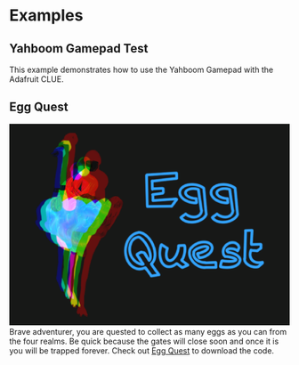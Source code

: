 # Examples
## Yahboom Gamepad Test
This example demonstrates how to use the Yahboom Gamepad with the Adafruit CLUE.

## Egg Quest
[![Image of Egg Quest Cover Art](https://github.com/jisforjt/Circuitpython_CLUE_Egg_Quest_Game/blob/main/images/Egg_Quest.PNG)](https://github.com/jisforjt/Circuitpython_CLUE_Egg_Quest_Game)
Brave adventurer, you are quested to collect as many eggs as you can from the four realms. Be quick because the gates will close soon and once it is you will be trapped forever. Check out [Egg Quest](https://github.com/jisforjt/Circuitpython_CLUE_Egg_Quest_Game) to download the code.
